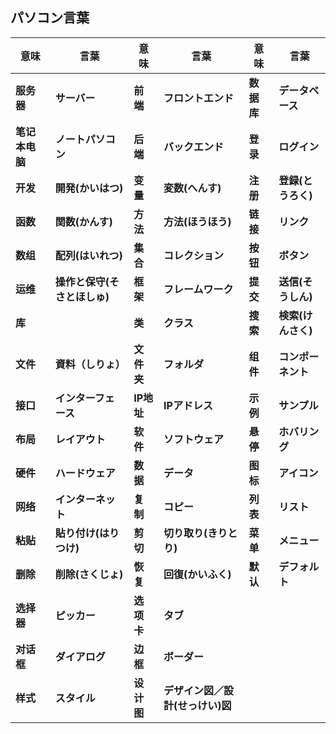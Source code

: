 ## パソコン言葉

| 意味           | 言葉                         | 意味       | 言葉                             | 意味       | 言葉               |
| -------------- | ---------------------------- | ---------- | -------------------------------- | ---------- | ------------------ |
| **服务器**     | **サーバー**                 | **前端**   | **フロントエンド**               | **数据库** | **データベース**   |
| **笔记本电脑** | **ノートパソコン**           | **后端**   | **バックエンド**                 | **登录**   | **ログイン**       |
| **开发**       | **開発(かいはつ)**           | **变量**   | **変数(へんす)**                 | **注册**   | **登録(とうろく)** |
| **函数**       | **関数(かんす)**             | **方法**   | **方法(ほうほう)**               | **链接**   | **リンク**         |
| **数组**       | **配列(はいれつ)**           | **集合**   | **コレクション**                 | **按钮**   | **ボタン**         |
| **运维**       | **操作と保守(そさとほしゅ)** | **框架**   | **フレームワーク**               | **提交**   | **送信(そうしん)** |
| **库**         |                              | **类**     | **クラス**                       | **搜索**   | **検索(けんさく)** |
| **文件**       | **資料（しりょ）**           | **文件夹** | **フォルダ**                     | **组件**   | **コンポーネント** |
| **接口**       | **インターフェース**         | **IP地址** | **IPアドレス**                   | **示例**   | **サンプル**       |
| **布局**       | **レイアウト**               | **软件**   | **ソフトウェア**                 | **悬停**   | **ホバリング**     |
| **硬件**       | **ハードウェア**             | **数据**   | **データ**                       | **图标**   | **アイコン**       |
| **网络**       | **インターネット**           | **复制**   | **コピー**                       | **列表**   | **リスト**         |
| **粘贴**       | **貼り付け(はりつけ)**       | **剪切**   | **切り取り(きりとり)**           | **菜单**   | **メニュー**       |
| **删除**       | **削除(さくじょ)**           | **恢复**   | **回復(かいふく)**               | **默认**   | **デフォルト**     |
| **选择器**     | **ピッカー**                 | **选项卡** | **タブ**                         |            |                    |
| **对话框**     | **ダイアログ**               | **边框**   | **ボーダー**                     |            |                    |
| **样式**       | **スタイル**                 | **设计图** | **デザイン図／設計(せっけい)図** |            |                    |

